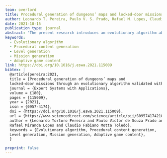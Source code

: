 ```yaml
---
team: overlord
title: Procedural generation of dungeons’ maps and locked-door missions through an evolutionary algorithm validated with players
author: Leonardo T. Pereira, Paulo V. S. Prado, Rafael M. Lopes, Claudio F. M. Toledo
date: 2021-10-15
publication_type: journal
abstract: 'The present research introduces an evolutionary algorithm able to procedurally generate dungeon maps containing locked door missions. The evolutionary algorithm evolves a tree structure, which encodes dungeons, aiming to generate levels close to the input configuration provided by a game designer. The tree structure holds information about the number of rooms, connections between them, and their position within a 2D map. The proposed encoding also allows evolving semantic information about the narrative of the game. This is done by feasibly setting keys and locks throughout the dungeons for locked door missions. The generated dungeons are then evaluated computationally and as a proof of concept using an adventure game prototype. A total of 70 players evaluated the contents and the results show that the procedurally generated levels are perceived as more human-made, fun, and difficult than their human-made counterparts for most cases.'
keywords:
  - Evolutionary algorithm
  - Procedural content generation
  - Level generation
  - Mission generation
  - Adaptive game content
link: https://doi.org/10.1016/j.eswa.2021.115009
bibtex: |
  @article{pereira:2021,
  title = {Procedural generation of dungeons’ maps and 
  locked-door missions through an evolutionary algorithm validated with players},
  journal = {Expert Systems with Applications},
  volume = {180},
  pages = {115009},
  year = {2021},
  issn = {0957-4174},
  doi = {https://doi.org/10.1016/j.eswa.2021.115009},
  url = {https://www.sciencedirect.com/science/article/pii/S0957417421004504},
  author = {Leonardo Tortoro Pereira and Paulo Victor de Souza Prado and 
  Rafael Miranda Lopes and Claudio Fabiano Motta Toledo},
  keywords = {Evolutionary algorithm, Procedural content generation, 
  Level generation, Mission generation, Adaptive game content},
  }

preprint: false
---
```

